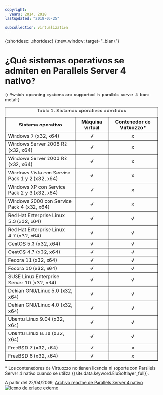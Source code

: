 ```yaml
---
copyright:
  years: 2014, 2018
lastupdated: "2018-06-25"

subcollection: virtualization
---
```

{:shortdesc: .shortdesc}
{:new_window: target="_blank"}

# ¿Qué sistemas operativos se admiten en Parallels Server 4 nativo?
{: #which-operating-systems-are-supported-in-parallels-server-4-bare-metal-}

<table border="1" cellpadding="0" cellspacing="0" width="684">

  <tbody>
    <tr>
      <th style="text-align: center;font-weight: bold;">Sistema operativo</th>
      <th style="text-align: center;font-weight: bold;">Máquina virtual</th>
      <th style="text-align: center;font-weight: bold;">Contenedor de Virtuozzo*</th>
    </tr>
    <tr>
      <!--<td colspan="3" style="font-weight: bold;">Windows</td>-->
      </tr>
      <tr>
        <td>Windows 7 (x32, x64)</td>
        <td style="text-align: center;">√</td>
        <td style="text-align: center;">x</td>
      </tr>
      <tr>
        <td>Windows Server 2008 R2 (x32, x64)</td>
        <td style="text-align: center;">√</td>
        <td style="text-align: center;">x</td>
      </tr>
      <tr>
        <td>Windows Server 2003 R2 (x32, x64)</td>
        <td style="text-align: center;">√</td>
        <td style="text-align: center;">x</td>
      </tr>
      <tr>
        <td>Windows Vista con Service Pack 1 y 2 (x32, x64)</td>
        <td style="text-align: center;">√</td>
        <td style="text-align: center;">x</td>
      </tr>
      <tr>
        <td>Windows XP con Service Pack 2 y 3 (x32, x64)</td>
        <td style="text-align: center;">√</td>
        <td style="text-align: center;">x</td>
      </tr>
      <tr>
        <td>Windows 2000 con Service Pack 4 (x32, x64)</td>
        <td style="text-align: center;">√</td>
        <td style="text-align: center;">x</td>
      </tr>
      <tr>
        <!--<td colspan="3" style="font-weight: bold;">Linux</td>-->
      </tr>
      <tr>
        <td>Red Hat Enterprise Linux 5.3 (x32, x64)</td>
        <td style="text-align: center;">√</td>
        <td style="text-align: center;">√</td>
      </tr>
      <tr>
        <td>Red Hat Enterprise Linux 4.7 (x32, x64)</td>
        <td style="text-align: center;">√</td>
        <td style="text-align: center;">√</td>
      </tr>
      <tr>
        <td>CentOS 5.3 (x32, x64)</td>
        <td style="text-align: center;">√</td>
        <td style="text-align: center;">√</td>
      </tr>
      <tr>
        <td>CentOS 4.7 (x32, x64)</td>
        <td style="text-align: center;">√</td>
        <td style="text-align: center;">√</td>
      </tr>
      <tr>
        <td>Fedora 11 (x32, x64)</td>
        <td style="text-align: center;">√</td>
        <td style="text-align: center;">√</td>
      </tr>
      <tr>
        <td>Fedora 10 (x32, x64)</td>
        <td style="text-align: center;">√</td>
        <td style="text-align: center;">√</td>
      </tr>
      <tr>
        <td>SUSE Linux Enterprise Server 10 (x32, x64)</td>
        <td style="text-align: center;">√</td>
        <td style="text-align: center;">√</td>
      </tr>
      <tr>
        <td>Debian GNU/Linux 5.0 (x32, x64)</td>
        <td style="text-align: center;">√</td>
        <td style="text-align: center;">√</td>
      </tr>
      <tr>
        <td>Debian GNU/Linux 4.0 (x32, x64)</td>
        <td style="text-align: center;">√</td>
        <td style="text-align: center;">√</td>
      </tr>
      <tr>
        <td>Ubuntu Linux 9.04 (x32, x64)</td>
        <td style="text-align: center;">√</td>
        <td style="text-align: center;">√</td>
      </tr>
      <tr>
        <td>Ubuntu Linux 8.10 (x32, x64)</td>
        <td style="text-align: center;">√</td>
        <td style="text-align: center;">√</td>
      </tr>
      <tr>
        <!--<td colspan="3" style="font-weight: bold;">BSD</td>-->
      </tr>
      <tr>
        <td>FreeBSD 7 (x32, x64)</td>
        <td style="text-align: center;">√</td>
        <td style="text-align: center;">x</td>
      </tr>
      <tr>
        <td>FreeBSD 6 (x32, x64)</td>
        <td style="text-align: center;">√</td>
        <td style="text-align: center;">x</td>
      </tr>
    </tbody>
    <CAPTION>Tabla 1. Sistemas operativos admitidos</CAPTION>
  </table>

\* Los contenedores de Virtuozzo no tienen licencia ni soporte con Parallels Server 4 nativo cuando se utiliza
{{site.data.keyword.BluSoftlayer_full}}.

A partir del 23/04/2009, [Archivo readme de Parallels Server 4 nativo
![Icono de enlace externo](../../icons/launch-glyph.svg "Icono de enlace externo")](https://download.parallels.com/doc/psbm/en/Readme.pdf)
